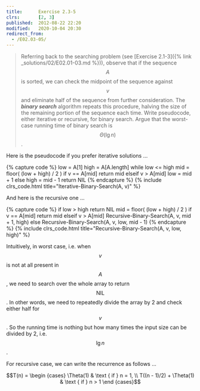```yaml
---
title:      Exercise 2.3-5
clrs:       [2, 3]
published:  2012-08-22 22:20
modified:   2020-10-04 20:30
redirect_from:
  - /E02.03-05/
---
```


> Referring back to the searching problem (see [Exercise 2.1-3]({% link _solutions/02/E02.01-03.md %})), observe that if the sequence $$A$$ is sorted, we can check the midpoint of the sequence against $$v$$ and eliminate half of the sequence from further consideration. The ***binary search*** algorithm repeats this procedure, halving the size of the remaining portion of the sequence each time. Write pseudocode, either iterative or recursive, for binary search. Argue that the worst-case running time of binary search is $$\Theta(\lg n)$$.

Here is the pseudocode if you prefer iterative solutions ...

{% capture code %}
low = A[1]
high = A[A.length]
while low <= high
    mid = floor( (low + high) / 2 )
    if v == A[mid]
        return mid
    elseif v > A[mid]
        low = mid + 1
    else
        high = mid - 1
return NIL
{% endcapture %}
{% include clrs_code.html title="Iterative-Binary-Search(A, v)" %}

And here is the recursive one ...

{% capture code %}
if low > high
    return NIL
mid = floor( (low + high) / 2 )
if v == A[mid]
    return mid
elseif v > A[mid]
    Recursive-Binary-Search(A, v, mid + 1, high)
else
    Recursive-Binary-Search(A, v, low, mid - 1)
{% endcapture %}
{% include clrs_code.html title="Recursive-Binary-Search(A, v, low, high)" %}

Intuitively, in worst case, i.e. when $$v$$ is not at all present in $$A$$, we need to search over the whole array to return $$\text {NIL}$$. In other words, we need to repeatedly divide the array by 2 and check either half for $$v$$. So the running time is nothing but how many times the input size can be divided by 2, i.e. $$\lg n$$.

For recursive case, we can write the recurrence as follows ...

$$T(n) = \begin {cases}
    \Theta(1)                   & \text { if } n = 1, \\
    T((n - 1)/2) + \Theta(1)    & \text { if } n > 1
\end {cases}$$

